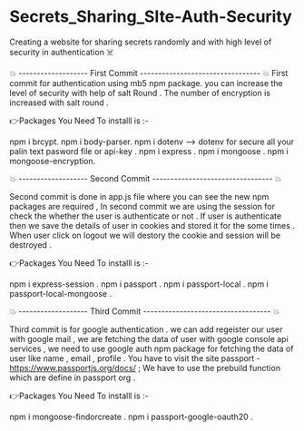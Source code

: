 # Secrets_Sharing_SIte-Auth-Security
Creating a website for sharing secrets randomly and with high level of security in authentication ☠️



💥 ------------------- First Commit --------------------------------- 💥
First commit for authentication using mb5 npm package.
you can increase the level of security with help of salt Round .
The number of encryption is increased with salt round .

👉Packages You Need To installl is :-

npm i brcypt.
npm i body-parser.
npm i dotenv --> dotenv for secure all your palin text pasword file or api-key .
npm i express .
npm i mongoose .
npm i mongoose-encryption.


💥 ------------------- Second Commit --------------------------------- 💥

Second commit is done in app.js file where you can see the new npm packages are required ,
In second commit we are using the session for check the whether the user is authenticate or not .
If user is authenticate then we save the details of user in cookies and stored it for the some times .
When user click on logout we will destory the cookie and session will be destroyed .

👉Packages You Need To installl is :-

npm i express-session .
npm i passport .
npm i passport-local .
npm i passport-local-mongoose .


💥 ------------------- Third Commit ----------------------------------- 💥

Third commit is for google authentication .
we can add regeister our user with google mail ,
we are fetching the data of user with google console api services ,
we need to use google auth npm package for fetching the data of user like name , email , profile .
You have to visit the site passport - https://www.passportjs.org/docs/ ;
We have to use the prebuild function which are define in passport org .

👉Packages You Need To installl is :-

npm i mongoose-findorcreate .
npm i passport-google-oauth20 .

